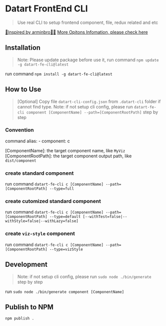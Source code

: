 # Datart FrontEnd CLI

> Use real CLI to setup frontend component, file, redux related and etc

[🌈Inspired by arminbro👏🏻](https://github.com/arminbro/generate-react-cli)
[More Opitons Infomation, please check here](https://github.com/arminbro/generate-react-cli#options)

## Installation

> Note: Please update package before use it, run command `npm update -g datart-fe-cli@latest`

run command `npm install -g datart-fe-cli@latest`

## How to Use
> [Optional] Copy file `datart-cli-config.json` from `.datart-cli` folder if cannot find type.
> Note: if not setup cli config, please run `datart-fe-cli component [ComponentName] --path=[ComponentRootPath]` step by step

### Convention
command alias:
    - component: c

[ComponentName]: the target component name, like `MyViz`
[ComponentRootPath]: the target component output path, like `dist/component`

### create standard component
run command `datart-fe-cli c [ComponentName] --path=[ComponentRootPath] --type=full`

### create cutomized standard component
run command `datart-fe-cli c [ComponentName] --path=[ComponentRootPath] --type=default [--withTest=false|--withStyle=false|--withLazy=false]`

### create `viz-style` component
run command `datart-fe-cli c [ComponentName] --path=[ComponentRootPath] --type=vizStyle`

## Development

> Note: if not setup cli config, please run `sudo node ./bin/generate` step by step

run `sudo node ./bin/generate component [ComponentName]`

## Publish to NPM

`npm publish .`
